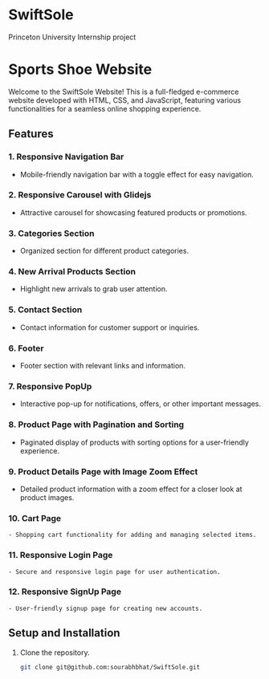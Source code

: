 # SwiftSole
Princeton University Internship project


# Sports Shoe Website

Welcome to the SwiftSole Website! This is a full-fledged e-commerce website developed with HTML, CSS, and JavaScript, featuring various functionalities for a seamless online shopping experience.

## Features

### 1. Responsive Navigation Bar
   - Mobile-friendly navigation bar with a toggle effect for easy navigation.

### 2. Responsive Carousel with Glidejs
   - Attractive carousel for showcasing featured products or promotions.

### 3. Categories Section
   - Organized section for different product categories.

### 4. New Arrival Products Section
   - Highlight new arrivals to grab user attention.

### 5. Contact Section
   - Contact information for customer support or inquiries.

### 6. Footer
   - Footer section with relevant links and information.

### 7. Responsive PopUp
   - Interactive pop-up for notifications, offers, or other important messages.

### 8. Product Page with Pagination and Sorting
   - Paginated display of products with sorting options for a user-friendly experience.

### 9. Product Details Page with Image Zoom Effect
   - Detailed product information with a zoom effect for a closer look at product images.

### 10. Cart Page
    - Shopping cart functionality for adding and managing selected items.

### 11. Responsive Login Page
    - Secure and responsive login page for user authentication.

### 12. Responsive SignUp Page
    - User-friendly signup page for creating new accounts.

## Setup and Installation

1. Clone the repository.
   ```bash
   git clone git@github.com:sourabhbhat/SwiftSole.git
   
